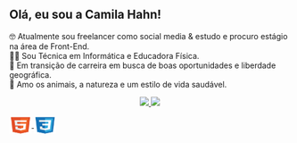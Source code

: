 ## Olá, eu sou a Camila Hahn!

🤓 Atualmente sou freelancer como social media & estudo e procuro estágio na área de Front-End. <br>
👩‍🎓 Sou Técnica em Informática e Educadora Física. <br>
🎯 Em transição de carreira em busca de boas oportunidades e liberdade geográfica. <br>
🦋 Amo os animais, a natureza e um estilo de vida saudável. <br>


<div align="center">
  <a href="https://github.com/hahncamila">
  <img height="180em" src="https://github-readme-stats.vercel.app/api?username=hahncamila&show_icons=true&theme=cobalt&include_all_commits=true&count_private=true"/>
  <img height="180em" src="https://github-readme-stats.vercel.app/api/top-langs/?username=hahncamila&layout=compact&langs_count=7&theme=cobalt"/>
</div>
  
  <div style="display: inline_block"><br>
    
  <img align="center" alt="Camila-HTML" height="30" width="40" src="https://raw.githubusercontent.com/devicons/devicon/master/icons/html5/html5-original.svg">
  <img align="center" alt="Camila-CSS" height="30" width="40" src="https://raw.githubusercontent.com/devicons/devicon/master/icons/css3/css3-original.svg">
    
</div>
